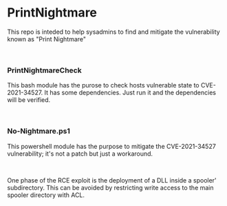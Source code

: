 # PrintNightmare

This repo is inteded to help sysadmins to find and mitigate the vulnerability known as "Print Nightmare"

<br>

### PrintNightmareCheck

This bash module has the purose to check hosts vulnerable state to CVE-2021-34527.
It has some dependencies. Just run it and the dependencies will be verified.

<br>

### No-Nightmare.ps1

This powershell module has the purpose to mitigate the CVE-2021-34527 vulnerability; it's not a patch but just a workaround.

<br>

One phase of the RCE exploit is the deployment of a DLL inside a spooler' subdirectory. This can be avoided by restricting
write access to the main spooler directory with ACL.

